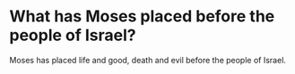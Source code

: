 # What has Moses placed before the people of Israel?

Moses has placed life and good, death and evil before the people of Israel.
